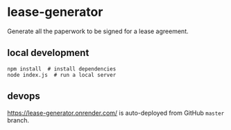 # lease-generator
Generate all the paperwork to be signed for a lease agreement.

## local development
```
npm install  # install dependencies
node index.js  # run a local server
```

## devops
https://lease-generator.onrender.com/ is auto-deployed from GitHub `master` branch.

